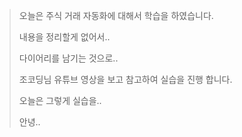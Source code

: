 > 오늘은 주식 거래 자동화에 대해서 학습을 하였습니다.
>
> 내용을 정리할게 없어서..
>
> 다이어리를 남기는 것으로..
>
> 조코딩님 유튜브 영상을 보고 참고하여 실습을 진행 합니다.
>
> 오늘은 그렇게 실습을..
> 
> 안녕..
